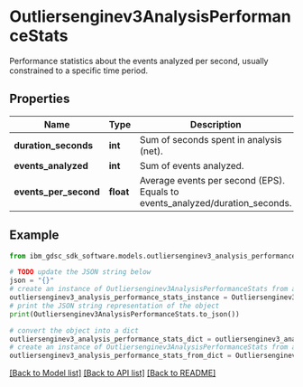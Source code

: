 # Outliersenginev3AnalysisPerformanceStats

Performance statistics about the events analyzed per second, usually constrained to a specific time period.

## Properties

Name | Type | Description | Notes
------------ | ------------- | ------------- | -------------
**duration_seconds** | **int** | Sum of seconds spent in analysis (net). | [optional] 
**events_analyzed** | **int** | Sum of events analyzed. | [optional] 
**events_per_second** | **float** | Average events per second (EPS). Equals to events_analyzed/duration_seconds. | [optional] 

## Example

```python
from ibm_gdsc_sdk_software.models.outliersenginev3_analysis_performance_stats import Outliersenginev3AnalysisPerformanceStats

# TODO update the JSON string below
json = "{}"
# create an instance of Outliersenginev3AnalysisPerformanceStats from a JSON string
outliersenginev3_analysis_performance_stats_instance = Outliersenginev3AnalysisPerformanceStats.from_json(json)
# print the JSON string representation of the object
print(Outliersenginev3AnalysisPerformanceStats.to_json())

# convert the object into a dict
outliersenginev3_analysis_performance_stats_dict = outliersenginev3_analysis_performance_stats_instance.to_dict()
# create an instance of Outliersenginev3AnalysisPerformanceStats from a dict
outliersenginev3_analysis_performance_stats_from_dict = Outliersenginev3AnalysisPerformanceStats.from_dict(outliersenginev3_analysis_performance_stats_dict)
```
[[Back to Model list]](../README.md#documentation-for-models) [[Back to API list]](../README.md#documentation-for-api-endpoints) [[Back to README]](../README.md)


